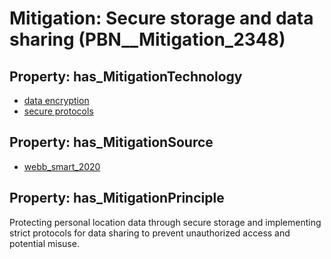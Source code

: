 # Mitigation: __Secure storage and data sharing__ (PBN__Mitigation_2348)

## Property: has_MitigationTechnology

* [data encryption](../Technology/PBN__Technology_346)
* [secure protocols](../Technology/PBN__Technology_4425)

## Property: has_MitigationSource

* [webb_smart_2020](../Article/PBN__Article_294)

## Property: has_MitigationPrinciple

Protecting personal location data through secure storage and implementing strict protocols for data sharing to prevent unauthorized access and potential misuse.

